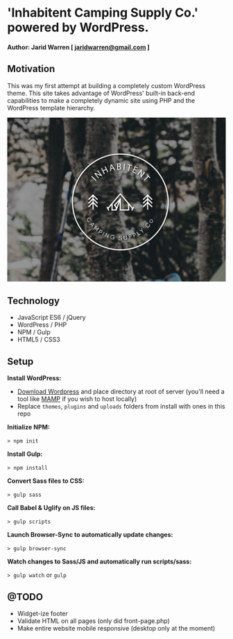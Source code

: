 # 'Inhabitent Camping Supply Co.' powered by WordPress.

#### Author: Jarid Warren [ <jaridwarren@gmail.com> ]

## Motivation

This was my first attempt at building a completely custom WordPress theme. This site takes advantage of WordPress' built-in back-end capabilities to make a completely dynamic site using PHP and the WordPress template hierarchy.

![alt-text](/themes/inhabitent-theme/screenshot.png 'Inhabitent Theme Preview')

## Technology

- JavaScript ES6 / jQuery
- WordPress / PHP
- NPM / Gulp
- HTML5 / CSS3

## Setup

**Install WordPress:**

- [Download Wordpress](https://wordpress.org/latest.zip) and place directory at root of server (you'll need a tool like [MAMP](https://www.mamp.info/en/) if you wish to host locally)
- Replace `themes`, `plugins` and `uploads` folders from install with ones in this repo

**Initialize NPM:**

`> npm init`

**Install Gulp:**

`> npm install`

**Convert Sass files to CSS:**

`> gulp sass`

**Call Babel & Uglify on JS files:**

`> gulp scripts`

**Launch Browser-Sync to automatically update changes:**

`> gulp browser-sync`

**Watch changes to Sass/JS and automatically run scripts/sass:**

`> gulp watch` or `gulp`

## @TODO

- Widget-ize footer
- Validate HTML on all pages (only did front-page.php)
- Make entire website mobile responsive (desktop only at the moment)
